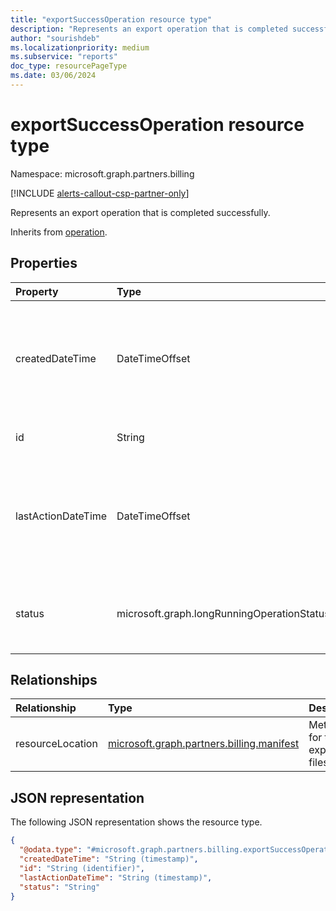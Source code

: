 ```yaml
---
title: "exportSuccessOperation resource type"
description: "Represents an export operation that is completed successfully."
author: "sourishdeb"
ms.localizationpriority: medium
ms.subservice: "reports"
doc_type: resourcePageType
ms.date: 03/06/2024
---
```


# exportSuccessOperation resource type

Namespace: microsoft.graph.partners.billing

[!INCLUDE [alerts-callout-csp-partner-only](../includes/alerts-callout-csp-partner-only.md)]

Represents an export operation that is completed successfully.

Inherits from [operation](../resources/partners-billing-operation.md).

## Properties

|Property|Type|Description|
|:---|:---|:---|
|createdDateTime|DateTimeOffset|The start time of the operation. The timestamp type represents date and time information using ISO 8601 format and is always in UTC. For example, midnight UTC on Jan 1, 2014 is `2014-01-01T00:00:00Z`. Inherited from [operation](../resources/partners-billing-operation.md).|
|id|String|The unique identifier for the **exportSuccessOperation**. Inherited from [operation](../resources/partners-billing-operation.md).|
|lastActionDateTime|DateTimeOffset|The time of the last action of the operation. The timestamp type represents date and time information using ISO 8601 format and is always in UTC. For example, midnight UTC on Jan 1, 2014 is `2014-01-01T00:00:00Z`. Inherited from [operation](../resources/partners-billing-operation.md).|
|status|microsoft.graph.longRunningOperationStatus|The status of the operation. Supports a subset of the values for **longRunningOperationStatus**. Possible value is: `completed`. Inherited from [operation](../resources/partners-billing-operation.md).|

## Relationships

|Relationship|Type|Description|
|:---|:---|:---|
|resourceLocation|[microsoft.graph.partners.billing.manifest](../resources/partners-billing-manifest.md)|Metadata for the exported files.|

## JSON representation

The following JSON representation shows the resource type.

<!-- {
  "blockType": "resource",
  "keyProperty": "id",
  "@odata.type": "microsoft.graph.partners.billing.exportSuccessOperation",
  "baseType": "microsoft.graph.partners.billing.operation",
  "openType": false
}
-->
``` json
{
  "@odata.type": "#microsoft.graph.partners.billing.exportSuccessOperation",
  "createdDateTime": "String (timestamp)",
  "id": "String (identifier)",
  "lastActionDateTime": "String (timestamp)",
  "status": "String"
}
```
